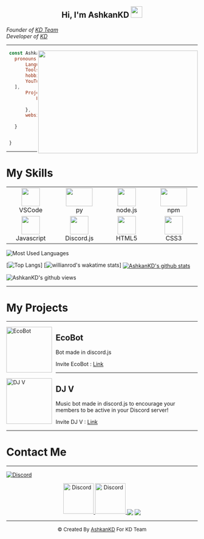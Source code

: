 <div align="center">
<h2> Hi, I'm AshkanKD
<img src="https://emojipedia-us.s3.dualstack.us-west-1.amazonaws.com/thumbs/160/apple/76/waving-hand-sign_emoji-modifier-fitzpatrick-type-1-2_1f44b-1f3fb_1f3fb.png" width="30">
</h2>
</div>
<em>Founder of <a href="https://kdteam.ir/">KD Team</a></em></br>
<em>Developer of <a href="https://github.com/kdteam-ir">KD</a></em></br>

---------------------
<img align="right" src="https://github.com/abhisheknaiidu/abhisheknaiidu/raw/master/code.gif?raw=true" width="420" height="270" />


 ```js
  const Ashkan = {
  	pronouns: ['Ashkan', 'AshkanKD', 'KD'],
    	Languages: ['Javascript', 'java', 'lua', 'CSS', 'HTML'],
    	Tools: ['VSCode', 'Node', 'Discord.jS'],
    	hobbies:[
	    YouTube: true
	],  
    	Projects: {
            EcoBot: "a Bot Created for Discor",
    	      DJ V: "a Music Bot Created for Discord"
    	},
    	websites: {
    	      KD Team: "http://kdteam.ir",
	}


  }
```

---------------------
# My Skills 
</hr>

<table>
    </td>
            <td align="center" width="128">
        <img src="https://i.imgur.com/LwSdAlE.png" width="48" height="48"/>
      <br>VSCode
    </td>
                <td align="center" width="128">
        <img src="https://i.imgur.com/4pIzF9V.png" width="70" height="48"/>
      <br>py
</td>
           <td align="center" width="128">
        <img src="https://img.shields.io/badge/-Nodejs-43853d?style=flat-square&logo=Node.js&logoColor=white" width="48" height="48"/>
      <br>node.js
    </td>
                <td align="center" width="128">
        <img src="https://img.shields.io/badge/-NPM-CB3837?style=flat-square&logo=npm&logoColor=white" width="70" height="48"/>
      <br>npm
  <tr>
    <td align="center" width="128">
        <img src="https://upload.wikimedia.org/wikipedia/commons/thumb/9/99/Unofficial_JavaScript_logo_2.svg/480px-Unofficial_JavaScript_logo_2.svg.png" width="48" height="48"/>
      <br>Javascript
    </td>
        <td align="center" width="128">
        <img src="https://discord.js.org/static/logo-square.png" width="48" height="48"/>
      <br>Discord.js
    </td>
        </td>
                <td align="center" width="128">
        <img src="https://upload.wikimedia.org/wikipedia/commons/thumb/3/38/HTML5_Badge.svg/600px-HTML5_Badge.svg.png" width="48" height="48"/>
      <br>HTML5
    </td>
                    <td align="center" width="128">
        <img src="https://www.seekpng.com/png/full/141-1415372_css3-icon-png.png" width="48" height="48"/>
      <br>CSS3
    </td>
    </tr>
    </table>


![Most Used Languages](https://github-readme-stats.vercel.app/api/top-langs/?username=AshkanKD&layout=compact&theme=radical)

[![Top Langs](https://github-readme-stats.vercel.app/api/top-langs/?username=AshkanKD&layout=compact)]
[![willianrod's wakatime stats](https://github-readme-stats.vercel.app/api/wakatime?username=AshkanKD)]
<a href="https://github.com/AshkanKD">
  <img align="center" src="https://github-readme-stats.vercel.app/api?username=AshkanKD&show_icons=true&theme=cobalt&include_all_commits=true" alt="AshkanKD's github stats" />
</a>


<img align="center" src="https://gpvc.arturio.dev/AshkanKD" alt="AshkanKD's github views" />

---------------------

# My Projects

---

<img width="120" height="120" align="left" style="float: left; margin: 0 10px 0 0;" alt="EcoBot" src="https://cdn.discordapp.com/attachments/849213611531567125/849213669216616468/mod-0_1.png">  

##  EcoBot
Bot made in discord.js

Invite EcoBot : <a href="https://discord.com/api/oauth2/authorize?client_id=835570872806014996&permissions=401768256&scope=bot%20applications.commands">Link</a>

---

<img width="120" height="120" align="left" style="float: left; margin: 0 10px 0 0;" alt="DJ V" src="https://cdn.discordapp.com/attachments/849213521735974912/849213597481041920/RIng_bot.png">  

##  DJ V
Music bot  made in discord.js to encourage your members to be active in your Discord server!

Invite DJ V : <a href="https://discord.com/api/oauth2/authorize?client_id=836023757805715477&permissions=234253376&scope=bot%20applications.commands">Link</a>

---

# Contact Me

---------------------

<div align="center">
</div>
<a href=""><img src="https://discord.c99.nl/widget/theme-3/834906244786814976.png" alt="Discord"</a><br>
<p align="center">
<a href="https://discord.gg/uUqneWgUnc">
    <img src="https://user-images.githubusercontent.com/59381835/92191514-d649ad80-ee18-11ea-9bc4-e95c7a122a99.png" alt="Discord" width="80"/>
  </a>
<a href="https://www.youtube.com/channel/">
    <img src="https://user-images.githubusercontent.com/59381835/92191346-676c5480-ee18-11ea-8240-e416eb1a5b5d.png" alt="Discord" width="80"/>
  </a>
<a href="https://instagram.com/kdteam.ir" target="blank"><img align="center" src="https://img.icons8.com/fluent/48/000000/instagram-new.png"/></a>
<a href="support@kdteam.ir" target="blank"><img align="center" src="https://img.icons8.com/fluent/48/000000/gmail.png"/></a>
</p>

---------------------

<div align="center"><font size="2px;"> © Created By <a href="https://github.com/AshkanKD">AshkanKD</a> For <a>KD Team</a></font></div>
